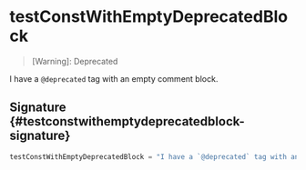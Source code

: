 # testConstWithEmptyDeprecatedBlock


> <bold> [Warning]: Deprecated </bold>
> 
> 


I have a `@deprecated` tag with an empty comment block.

## Signature {#testconstwithemptydeprecatedblock-signature}

```typescript
testConstWithEmptyDeprecatedBlock = "I have a `@deprecated` tag with an empty comment block."
```


